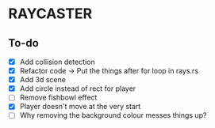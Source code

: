 # RAYCASTER

## To-do

- [x] Add collision detection
- [x] Refactor code -> Put the things after for loop in rays.rs
- [x] Add 3d scene
- [x] Add circle instead of rect for player
- [ ] Remove fishbowl effect
- [x] Player doesn't move at the very start
- [ ] Why removing the background colour messes things up?

